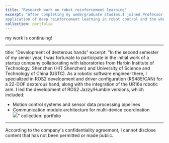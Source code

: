 ```yaml
---
title: "Research work on robot reinforcement learning"
excerpt: "After completing my undergraduate studies,I joined Professor Chen Changhao's PEAK_Lab at the HongKong University of Science and Technology (Guangzhou) as a research assistant,where I am responsible for research on leggedrobots.Currently,I focus on the
application of deep reinforcement learning in robot control and the whole-body control of robots,dedicated to enabling robots to accomplish a series of complex tasks through reinforcement learning.<br/><img src='/images/legged_robot_rl.jpg'>"
collection: portfolio
---
```

my work is continuing!

---
title: "Development of dexterous hands"
excerpt: "In the second semester of my senior year, I was fortunate to participate in the initial work of a startup company collaborating with laboratories from Harbin Institute of Technology, Shenzhen (HIT Shenzhen) and
University of Science and Technology of China (USTC). As a robotic software engineer there, I specialized in ROS2 development and driver configuration (RS485/CAN) for a 22-DOF dexterous hand, along with the integration
of the UR16e robotic arm. I led the development of ROS2 Jazzy/Humble versions, which included: 
- Motion control systems and sensor data processing pipelines
- Communication module architecture for multi-device
coordination<br/><img src='/images/botyard_ai_dexhand.jpg'>"
collection: portfolio
---
According to the company's confidentiality agreement, I cannot disclose content that has not
been permitted or made public.
